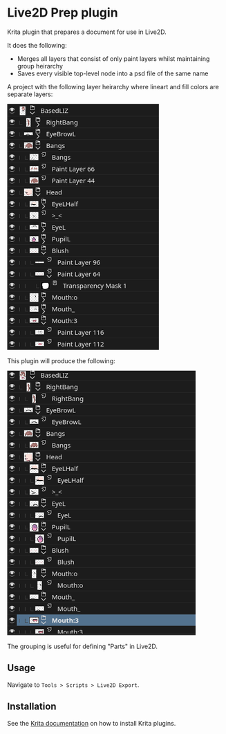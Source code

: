 # Live2D Prep plugin

Krita plugin that prepares a document for use in Live2D.

It does the following:
* Merges all layers that consist of only paint layers whilst maintaining group heirarchy
* Saves every visible top-level node into a psd file of the same name

A project with the following layer heirarchy where lineart and fill colors are
separate layers:

![](./pics/pre-example.png)


This plugin will produce the following:

![](./pics/post-example.png)


The grouping is useful for defining "Parts" in Live2D.


## Usage
Navigate to `Tools > Scripts > Live2D Export`.

## Installation
See the
[Krita documentation](https://docs.krita.org/en/user_manual/python_scripting/install_custom_python_plugin.html)
on how to install Krita plugins.
